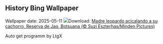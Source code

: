 ## History Bing Wallpaper
Wallpaper date: 2025-05-11
![](https://www.bing.com/th?id=OHR.LeopardMother_ES-ES1210066604_UHD.jpg&w=1000)Download: [Madre leopardo acicalando a su cachorro, Reserva de Jao, Botsuana (© Suzi Eszterhas/Minden Pictures)](https://www.bing.com/th?id=OHR.LeopardMother_ES-ES1210066604_UHD.jpg)

Auto get programm by LtgX
